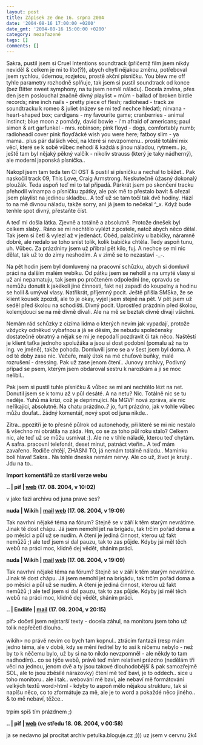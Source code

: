 ```yaml
---
layout: post
title: Zápisek ze dne 16. srpna 2004
date: '2004-08-16 17:00:00 +0200'
date_gmt: '2004-08-16 15:00:00 +0200'
category: nezařazené
tags: []
comments: []
---
```

<p>Sakra, pustil jsem si Cruel Intentions soundtrack (přičemž film jsem nikdy neviděl &amp; celkem je mi to líto(?)),  abych chytl nějakou změnu, potřeboval jsem rychlou, údernou, rozjetou, prostě akční písničku. You blew me off tyhle  parametry rozhodně splňuje, tak jsem si pustil soundtrack od konce (bez Bitter sweet symphony, na tu jsem neměl  náladu). Docela změna, přes den jsem poslouchal značně divný playlist = múm - ballad of broken birdie records;  nine inch nails - pretty piece of flesh; radiohead - track ze soundtracku k romeo &amp; juliet (název se mi teď  nechce hledat); nirvana - heart-shaped box; cardigans - my favourite game; cranberries - animal instinct; blue moon  z pomády, david bowie - i'm afraid of americans; paul simon &amp; art garfunkel - mrs. robinson; pink floyd - dogs,  comfortably numb; radioheadí cover pink floyďácké wish you were here; fatboy slim - ya mama.. plus pár dalších věcí,  na které si nevzpomenu.. prostě totální mix věcí, které se k sobě vůbec nehodí &amp; každá s jinou náladou, rytmem..  jo, ještě tam byl nějaký pěkný valčík - nikoliv strauss (který je taky nádherný), ale moderní japonská písnička..</p>
<p>Nakopl jsem tam teda ten CI OST &amp; pustil si písničku a nechal to běžet.. Pak naskočil track 09, This Love,  Craig Armstrong. Neskutečně úžasný dokonalý ploužák. Teda aspoň teď mi to tal připadá. Párkrát jsem po skončení tracku  přehodil winampa o písničku zpátky, ale pak mě to přestalo bavit &amp; ořezal jsem playlist na jedinou skladbu..  A teď už se tam točí tak dvě hodiny. Hází to na mě divnou náladu, takže sorry, ani já jsem to nečekal ^_x. Když bude  tenhle spot divný, přestaňte číst.</p>
<p>A teď mi došla látka. Zjevně a totálně a absolutně. Protože dnešek byl celkem slabý.. Ráno se mi nechtělo vylézt  z postele, natož abych něco dělal. Tak jsem si četl &amp; vylezl až v jedenáct. Oběd, palačinky u babičky, náramně  dobré, ale nedalo se toho sníst tolik, kolik babička chtěla. Tedy aspoň tunu, uh. Vůbec. Za prázdniny jsem už přibral  pět kilo, fuj. A nechce se mi nic dělat, tak už to do zimy neshodím. A v zimě se to nezastaví -_-.</p>
<p>Na pět hodin jsem byl domluvený na pracovní schůzku, abych si domluvil práci na dalším malém webíku. Od pátku jsem  se neholil a na umyté vlasy si už ani nepamatuju, tak jsem po pročteném odpoledni (ne, opravdu se nemůžu donutit  k jakékoli jiné činnosti, fakt ne) zapadl do koupelny a hodinu se holil &amp; umýval vlasy. Natřikrát, příjemný pocit.  Ještě přišla SMSka, že se klient kousek zpozdí, ale to je okay, vyjel jsem stejně na pět. V pět jsem už seděl  před školou na schodišti. Divný pocit. Uprostřed prázdnin před školou, kolemjdoucí se na mě divně dívali. Ale na mě  se beztak divně dívají všichni.</p>
<p>Nemám rád schůzky z cizíma lidma o kterých nevím jak vypadají, protože vždycky odněkud vybafnou a já se děsím, že  nebudu společensky dostatečně obratný a nějak se mi je nepodaří pozdravit či tak něco. Naštěstí je klient taťka jednoho  spolužáka a jsou si dost podobní (pomalu až na to ing. ve jméně), takže pohoda. Domluvili jsme se a v šest jsem  byl doma. A od té doby zase nic. Večeře, malý útok na mé chuťové buňky, malé rozrušení - dressing. Pak už zase  jenom čtení.. Junovy archivy, Podivný případ se psem, kterým jsem obdaroval sestru k narozkám a jí se moc nelíbil..</p>
<p>Pak jsem si pustil tuhle písničku &amp; vůbec se mi ani nechtělo lézt na net. Donutil jsem se k tomu až v půl  desáté. A na netu? Nic. Totálně nic se tu neděje. Yuhů má krizi, což je deprimující. Na MGVF nová zpráva, ale nic  neříkající, absolutně. Na chatu prázdno..? jo, furt prázdno, jak v tohle vůbec můžu doufat.. žádný komentář,  nový spot od juna nikde..</p>
<p>Zítra.. ppozítří je to přesně půlrok od autonehody, při které se mi nic nestalo &amp; všechno mi obrátila  na záda. Hm, co se za toho půl roku stalo? Celkem nic, ale teď už se můžu usmívat :). Ale ne v tíhle náladě, kterou  teď chytám. A safra. pracovní telefonát, deset minut, patnáct vteřin.. A teď mám zavařeno. Rodiče chtějí, ZHASNI  TO, já nemám totálně náladu.. Maminku bolí hlava! Sakra.. Na tohle dneska nemám nervy. Ale co už, život je krutý..  Jdu na to..</p>
<div class="import-komentaru">
<p><strong>Import komentářů ze starší verze webu</strong></p>
<div class="comment">
<p style="font-weight:bold"><span class="compredmet">..</span> | <span class="comname">pif</span> |  <a href="http://www.pifik.com">web</a> (17.&nbsp;08.&nbsp;2004,&nbsp;v&nbsp;10:02)</p>
<p>v jake fazi archivu od juna prave ses? </p>
</div>
<div class="comment">
<p style="font-weight:bold"><span class="compredmet">nuda</span> | <span class="comname">Wikih</span> |  <a href="mailto:ondrejmaca@centrum.cz">mail</a>  <a href="http://ondrejmaca.wz.cz">web</a> (17.&nbsp;08.&nbsp;2004,&nbsp;v&nbsp;19:09)</p>
<p>Tak navrhni nějaké téma na fórum? Stejně se v září k těm starým nevrátíme. Jinak tě dost chápu. Já jsem nemohl jet na brigádu, tak trčím pořád doma a po měsíci a půl už se nudím. A čtení je jediná činnost, kterou už fakt nemůžů ;) ale teď jsem si dal pauzu, tak to zas půjde. Kdyby jsi měl těch webů na práci moc, klidně dej vědět, sháním práci. </p>
</div>
<div class="comment">
<p style="font-weight:bold"><span class="compredmet">nuda</span> | <span class="comname">Wikih</span> |  <a href="mailto:ondrejmaca@centrum.cz">mail</a>  <a href="http://ondrejmaca.wz.cz">web</a> (17.&nbsp;08.&nbsp;2004,&nbsp;v&nbsp;19:09)</p>
<p>Tak navrhni nějaké téma na fórum? Stejně se v září k těm starým nevrátíme. Jinak tě dost chápu. Já jsem nemohl jet na brigádu, tak trčím pořád doma a po měsíci a půl už se nudím. A čtení je jediná činnost, kterou už fakt nemůžů ;) ale teď jsem si dal pauzu, tak to zas půjde. Kdyby jsi měl těch webů na práci moc, klidně dej vědět, sháním práci. </p>
</div>
<div class="comment">
<p style="font-weight:bold"><span class="compredmet">..</span> | <span class="comname">Endlife</span> |  <a href="mailto:jan.martinek@post.cz">mail</a> (17.&nbsp;08.&nbsp;2004,&nbsp;v&nbsp;20:15)</p>
<p><span class=oranz>pif&gt;</span> dočetl jsem nejstarší texty - docela záhul, na monitoru jsem toho už tolik nepřečetl dlouho.. <br>  <br> <span class=oranz>wikih&gt;</span> no právě nevím co bych tam kopnul.. ztrácím fantazii (resp mám jedno téma, ale v době, kdy se mění ředitel by to asi k ničemu nebylo - než by to k něčemu bylo, už by si na to nikdo nevzpomněl - ale někdy to tam nadhodím).. co se týče webů, právě teď mám relativní prázdno (nedělám tři věci na jednou, jenom dvě a ty jsou takové dlouhodobější &amp; pak samozřejmě SOL, ale to jsou zběsilé nárazovky) čtení mě teď baví, je to oddech.. sice u toho monitoru.. ale i tak.. webování mě baví, ale nebaví mě formátování velkých textů word&gt;html - kdyby to aspoň mělo nějakou strukturu, tak si napíšu něco, co to zformátuje za mě, ale je to word a pokaždé něco jiného.. &amp; to mě nebaví, těžce.. <br>  <br> trpím spíš tím prázdnem ;) </p>
</div>
<div class="comment">
<p style="font-weight:bold"><span class="compredmet">..</span> | <span class="comname">pif</span> |  <a href="http://www.pifik.com">web</a> (ve&nbsp;středu&nbsp;18.&nbsp;08.&nbsp;2004,&nbsp;v&nbsp;00:58)</p>
<p>ja se nedavno jal procitat archiv petulka.bloguje.cz ;))) uz jsem v cervnu 2k4 </p>
</div>
</div>
